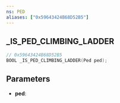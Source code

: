 ```yaml
---
ns: PED
aliases: ["0x59643424B68D52B5"]
---
```

## _IS_PED_CLIMBING_LADDER

```c
// 0x59643424B68D52B5
BOOL _IS_PED_CLIMBING_LADDER(Ped ped);
```

## Parameters
* **ped**:
